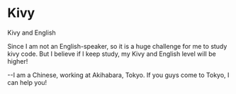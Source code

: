 # Kivy
Kivy and English 



Since I am not an English-speaker, so it is a huge challenge for me to study kivy code. But I believe if I keep study, my Kivy and English level will be higher!


--I am a Chinese, working at Akihabara, Tokyo. If you guys come to Tokyo, I can help you!
